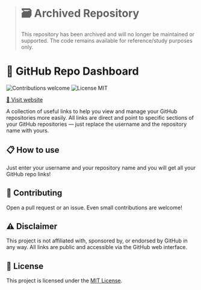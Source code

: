 > # 🗃️ Archived Repository
> This repository has been archived and will no longer be maintained or supported. The code remains available for reference/study purposes only.

# 📝 GitHub Repo Dashboard

<p>
  <img alt="Contributions welcome" src="https://img.shields.io/badge/Contributions-welcome-green">
  <img alt="License MIT" src="https://img.shields.io/badge/License-MIT-orange">
</p>

[🔗 Visit website](https://champytech.github.io/github-repo-dashboard/)

A collection of useful links to help you view and manage your GitHub repositories more easily. All links are direct and point to specific sections of your GitHub repositories — just replace the username and the repository name with yours.

## 📋 How to use

Just enter your username and your repository name and you will get all your GitHub repo links!

## 🙏 Contributing

Open a pull request or an issue. Even small contributions are welcome!

## ⚠️ Disclaimer

This project is not affiliated with, sponsored by, or endorsed by GitHub in any way. All links are public and accessible via the GitHub web interface.

## 🎫 License

This project is licensed under the [MIT License](LICENSE.md).
